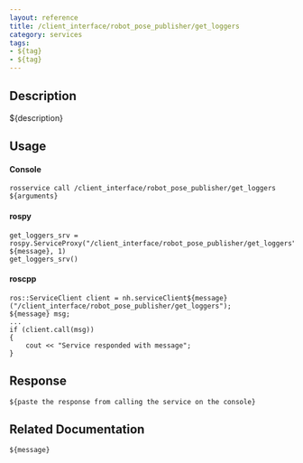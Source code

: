 ```yaml
---
layout: reference
title: /client_interface/robot_pose_publisher/get_loggers
category: services
tags: 
- ${tag} 
- ${tag}
---
```


## Description
${description}

## Usage
#### Console
```
rosservice call /client_interface/robot_pose_publisher/get_loggers ${arguments}
```

#### rospy
```
get_loggers_srv = rospy.ServiceProxy("/client_interface/robot_pose_publisher/get_loggers", ${message}, 1)
get_loggers_srv()
```

#### roscpp
```
ros::ServiceClient client = nh.serviceClient${message}("/client_interface/robot_pose_publisher/get_loggers");
${message} msg;
...
if (client.call(msg))
{
    cout << "Service responded with message";
}
```

## Response
```
${paste the response from calling the service on the console}
```

## Related Documentation
``${message}``
